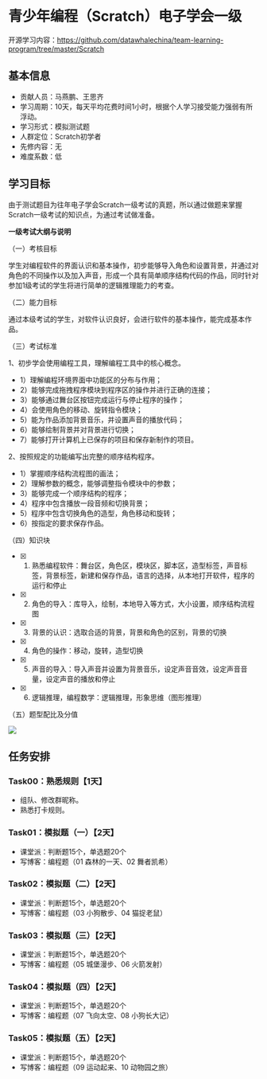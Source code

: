

# 青少年编程（Scratch）电子学会一级

开源学习内容：https://github.com/datawhalechina/team-learning-program/tree/master/Scratch

## 基本信息

- 贡献人员：马燕鹏、王思齐
- 学习周期：10天，每天平均花费时间1小时，根据个人学习接受能力强弱有所浮动。
- 学习形式：模拟测试题
- 人群定位：Scratch初学者
- 先修内容：无
- 难度系数：低

## 学习目标

由于测试题目为往年电子学会Scratch一级考试的真题，所以通过做题来掌握Scratch一级考试的知识点，为通过考试做准备。

**一级考试大纲与说明**

（一）考核目标

学生对编程软件的界面认识和基本操作，初步能够导入角色和设置背景，并通过对角色的不同操作以及加入声音，形成一个具有简单顺序结构代码的作品，同时针对参加1级考试的学生将进行简单的逻辑推理能力的考查。

（二）能力目标

通过本级考试的学生，对软件认识良好，会进行软件的基本操作，能完成基本作品。

（三）考试标准

1、初步学会使用编程工具，理解编程工具中的核心概念。

- 1）理解编程环境界面中功能区的分布与作用；
- 2）能够完成拖拽程序模块到程序区的操作并进行正确的连接；
- 3）能够通过舞台区按钮完成运行与停止程序的操作；
- 4）会使用角色的移动、旋转指令模块；
- 5）能为作品添加背景音乐，并设置声音的播放代码；
- 6）能够绘制背景并对背景进行切换；
- 7）能够打开计算机上已保存的项目和保存新制作的项目。

2、按照规定的功能编写出完整的顺序结构程序。

- 1）掌握顺序结构流程图的画法；
- 2）理解参数的概念，能够调整指令模块中的参数；
- 3）能够完成一个顺序结构的程序；
- 4）程序中包含播放一段音频和切换背景；
- 5）程序中包含切换角色的造型，角色移动和旋转；
- 6）按指定的要求保存作品。

（四）知识块

- [x] 1. 熟悉编程软件：舞台区，角色区，模块区，脚本区，造型标签，声音标签，背景标签，新建和保存作品，语言的选择，从本地打开软件，程序的运行和停止
- [x] 2. 角色的导入：库导入，绘制，本地导入等方式，大小设置，顺序结构流程图
- [x] 3. 背景的认识：选取合适的背景，背景和角色的区别，背景的切换
- [x] 4. 角色的操作：移动，旋转，造型切换
- [x] 5. 声音的导入：导入声音并设置为背景音乐，设定声音音效，设定声音音量，设定声音的播放和停止
- [x] 6. 逻辑推理，编程数学：逻辑推理，形象思维（图形推理）


（五）题型配比及分值

![](https://img-blog.csdnimg.cn/20210216175928249.png)




## 任务安排

### Task00：熟悉规则【1天】

- 组队、修改群昵称。
- 熟悉打卡规则。

### Task01：模拟题（一）【2天】
- 课堂派：判断题15个，单选题20个
- 写博客：编程题（01 森林的一天、02 舞者凯希） 

### Task02：模拟题（二）【2天】
- 课堂派：判断题15个，单选题20个
- 写博客：编程题（03 小狗散步、04 猫捉老鼠） 


### Task03：模拟题（三）【2天】
- 课堂派：判断题15个，单选题20个
- 写博客：编程题（05 城堡漫步、06 火箭发射） 

### Task04：模拟题（四）【2天】
- 课堂派：判断题15个，单选题20个
- 写博客：编程题（07 飞向太空、08 小狗长大记） 


### Task05：模拟题（五）【2天】
- 课堂派：判断题15个，单选题20个
- 写博客：编程题（09 运动起来、10 动物园之旅） 


